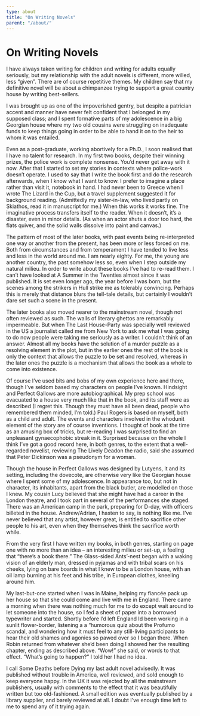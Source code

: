 ```yaml
---
type: about
title: "On Writing Novels"
parent: "/about/"
---
```


On Writing Novels
=================

I have always taken writing for children and writing for adults equally
seriously, but my relationship with the adult novels is different, more
willed, less “given”. There are of course repetitive themes. My children say
that my definitive novel will be about a chimpanzee trying to support a great
country house by writing best-sellers.

I was brought up as one of the impoverished gentry, but despite a patrician
accent and manner have never felt confident that I belonged in my supposed
class; and I spent formative parts of my adolescence in a big Georgian house
where my two old cousins were struggling on inadequate funds to keep things
going in order to be able to hand it on to the heir to whom it was entailed.

Even as a post-graduate, working abortively for a Ph.D., I soon realised that
I have no talent for research. In my first two books, despite their winning
prizes, the police work is complete nonsense. You’d never get away with it
now. After that I started to set my stories in contexts where police-work
doesn’t operate. I used to say that I write the book first and do the research
afterwards, when I know what I want to know. I prefer to imagine a place
rather than visit it, notebook in hand. I had never been to Greece when I
wrote The Lizard in the Cup, but a travel supplement suggested it for
background reading. (Admittedly my sister-in-law, who lived partly on
Skiathos, read it in manuscript for me.) When this works it works fine. The
imaginative process transfers itself to the reader. When it doesn’t, it’s a
disaster, even in minor details. (As when an actor shuts a door too hard, the
flats quiver, and the solid walls dissolve into paint and canvas.)

The pattern of most of the later books, with past events being re-interpreted
one way or another from the present, has been more or less forced on me. Both
from circumstances and from temperament I have tended to live less and less in
the world around me. I am nearly eighty. For me, the young are another
country, the past somehow less so, even when I step outside my natural milieu.
In order to write about these books I’ve had to re-read them. I can’t have
looked at A Summer in the Twenties almost since it was published. It is set
even longer ago, the year before I was born, but the scenes among the strikers
in Hull strike me as tolerably convincing. Perhaps this is merely that
distance blurs the tell-tale details, but certainly I wouldn’t dare set such a
scene in the present.

The later books also moved nearer to the mainstream novel, though not often
reviewed as such. The walls of literary ghettos are remarkably impermeable.
But when The Last House-Party was specially well reviewed in the US a
journalist called me from New York to ask me what I was going to do now people
were taking me seriously as a writer. I couldn’t think of an answer. Almost
all my books have the solution of a murder puzzle as a resolving element in
the plot, but in the earlier ones the rest of the book is only the context
that allows the puzzle to be set and resolved, whereas in the later ones the
puzzle is a mechanism that allows the book as a whole to come into existence.

Of course I’ve used bits and bobs of my own experience here and there, though
I’ve seldom based my characters on people I’ve known. Hindsight and Perfect
Gallows are more autobiographical. My prep school was evacuated to a house
very much like that in the book, and its staff were as described (I regret
this. Though they must have all been dead, people who remembered them minded,
I’m told.) Paul Rogers is based on myself, both as a child and adult. The
events and characters involved in the whodunit element of the story are of
course inventions. I thought of book at the time as an amusing box of tricks,
but re-reading I was surprised to find an unpleasant gynaecophobic streak in
it. Surprised because on the whole I think I’ve got a good record here, in
both genres, to the extent that a well-regarded novelist, reviewing The Lively
Deadon the radio, said she assumed that Peter Dickinson was a pseudonym for a
woman.

Though the house in Perfect Gallows was designed by Lutyens, it and its
setting, including the dovecote, are otherwise very like the Georgian house
where I spent some of my adolescence. In appearance too, but not in character,
its inhabitants, apart from the black butler, are modelled on those I knew. My
cousin Lucy believed that she might have had a career in the London theatre,
and I took part in several of the performances she staged. There was an
American camp in the park, preparing for D-day, with officers billeted in the
house. Andrew/Adrian, I hasten to say, is nothing like me. I’ve never believed
that any artist, however great, is entitled to sacrifice other people to his
art, even when they themselves think the sacrifice worth while.

From the very first I have written my books, in both genres, starting on page
one with no more than an idea – an interesting milieu or set-up, a feeling
that “there’s a book there.” The Glass-sided Ants’-nest began with a waking
vision of an elderly man, dressed in pyjamas and with tribal scars on his
cheeks, lying on bare boards in what I knew to be a London house, with an oil
lamp burning at his feet and his tribe, in European clothes, kneeling around
him.

My last-but-one started when I was in Maine, helping my fiancée pack up her
house so that she could come and live with me in England. There came a morning
when there was nothing much for me to do except wait around to let someone
into the house, so I fed a sheet of paper into a borrowed typewriter and
started. Shortly before I’d left England Id been working in a sunlit
flower-border, listening a a “humorous quiz about the Profumo scandal, and
wondering how it must feel to any still-living participants to hear their old
shames and agonies so pawed over so I began there. When Robin returned from
whatever she’d been doing I showed her the resulting chapter, ending as
described above. “Wow!” she said, or words to that effect. “What’s going to
happen?” I told her I had no idea.

I call Some Deaths before Dying my last adult novel advisedly. It was
published without trouble in America, well reviewed, and sold enough to keep
everyone happy. In the UK it was rejected by all the mainstream publishers,
usually with comments to the effect that it was beautifully written but too
old-fashioned. A small edition was eventually published by a library supplier,
and barely reviewed at all. I doubt I’ve enough time left to me to spend any
of it trying again.
